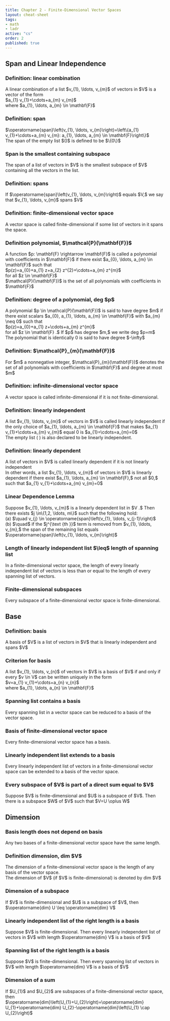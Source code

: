 ```yaml
---
title: Chapter 2 - Finite-Dimensional Vector Spaces
layout: cheat-sheet
tags:
- math
- ladr
active: "cs"
order: 2
published: true
---
```

<h2>Span and Linear Independence</h2>
<div class="grid" >
   <div class="card">
      <div class="card__header">
         <h3>Definition: linear combination</h3>
      </div>
      <div class="card__body">
         A linear combination of a list $v_{1}, \ldots, v_{m}$ of vectors in $V$ is a vector of the form<br>
         $a_{1} v_{1}+\cdots+a_{m} v_{m}$<br>
         where $a_{1}, \ldots, a_{m} \in \mathbf{F}$
      </div>
   </div>
   <div class="card">
      <div class="card__header">
         <h3>Definition: span</h3>
      </div>
      <div class="card__body">
         $\operatorname{span}\left(v_{1}, \ldots, v_{m}\right)=\left\{a_{1} v_{1}+\cdots+a_{m} v_{m}: a_{1}, \ldots, a_{m} \in \mathbf{F}\right\}$<br>
         The span of the empty list $()$ is defined to be $\{0\}$
      </div>
   </div>
   <div class="card">
      <div class="card__header">
         <h3>Span is the smallest containing subspace</h3>
      </div>
      <div class="card__body">
         The span of a list of vectors in $V$ is the smallest subspace of $V$ containing all the vectors in the list.
      </div>
   </div>
   <div class="card">
      <div class="card__header">
         <h3>Definition: spans</h3>
      </div>
      <div class="card__body">
         If $\operatorname{span}\left(v_{1}, \ldots, v_{m}\right)$ equals $V,$ we say that $v_{1}, \ldots, v_{m}$ spans $V$
      </div>
   </div>
   <div class="card">
      <div class="card__header">
         <h3>Definition: finite-dimensional vector space</h3>
      </div>
      <div class="card__body">
         A vector space is called finite-dimensional if some list of vectors in it spans the space.
      </div>
   </div>
   <div class="card">
      <div class="card__header">
         <h3>Definition polynomial, $\mathcal{P}(\mathbf{F})$</h3>
      </div>
      <div class="card__body">
         A function $p: \mathbf{F} \rightarrow \mathbf{F}$ is called a polynomial with coefficients in $\mathbf{F}$ if there exist $a_{0}, \ldots, a_{m} \in \mathbf{F}$ such that<br>
         $p(z)=a_{0}+a_{1} z+a_{2} z^{2}+\cdots+a_{m} z^{m}$<br>
         for all $z \in \mathbf{F}$<br>
         $\mathcal{P}(\mathbf{F})$ is the set of all polynomials with coefficients in $\mathbf{F}$
      </div>
   </div>
   <div class="card">
      <div class="card__header">
         <h3>Definition: degree of a polynomial, deg $p$</h3>
      </div>
      <div class="card__body">
         A polynomial $p \in \mathcal{P}(\mathbf{F})$ is said to have degree $m$ if there exist scalars $a_{0}, a_{1}, \ldots, a_{m} \in \mathbf{F}$ with $a_{m} \neq 0$ such that<br>
         $p(z)=a_{0}+a_{1} z+\cdots+a_{m} z^{m}$<br>
         for all $z \in \mathbf{F} .$ If $p$ has degree $m,$ we write deg $p=m$<br>
         The polynomial that is identically 0 is said to have degree $-\infty$
      </div>
   </div>
   <div class="card">
      <div class="card__header">
         <h3>Definition: $\mathcal{P}_{m}(\mathbf{F})$</h3>
      </div>
      <div class="card__body">
         For $m$ a nonnegative integer, $\mathcal{P}_{m}(\mathbf{F})$ denotes the set of all polynomials with coefficients in $\mathbf{F}$ and degree at most $m$
      </div>
   </div>
   <div class="card">
      <div class="card__header">
         <h3>Definition: infinite-dimensional vector space</h3>
      </div>
      <div class="card__body">
         A vector space is called infinite-dimensional if it is not finite-dimensional.
      </div>
   </div>
   <div class="card">
      <div class="card__header">
         <h3>Definition: linearly independent</h3>
      </div>
      <div class="card__body">
         A list $v_{1}, \ldots, v_{m}$ of vectors in $V$ is called linearly independent if the only choice of $a_{1}, \ldots, a_{m} \in \mathbf{F}$ that makes $a_{1} v_{1}+\cdots+a_{m} v_{m}$ equal 0 is $a_{1}=\cdots=a_{m}=0$<br>
         The empty list ( ) is also declared to be linearly independent.
      </div>
   </div>
   <div class="card">
      <div class="card__header">
         <h3>Definition: linearly dependent</h3>
      </div>
      <div class="card__body">
         A list of vectors in $V$ is called linearly dependent if it is not linearly independent<br>
         In other words, a list $v_{1}, \ldots, v_{m}$ of vectors in $V$ is linearly dependent if there exist $a_{1}, \ldots, a_{m} \in \mathbf{F},$ not all $0,$ such that $a_{1} v_{1}+\cdots+a_{m} v_{m}=0$
      </div>
   </div>
   <div class="card">
      <div class="card__header">
         <h3>Linear Dependence Lemma</h3>
      </div>
      <div class="card__body">
         Suppose $v_{1}, \ldots, v_{m}$ is a linearly dependent list in $V .$ Then there exists $j \in\{1,2, \ldots, m\}$ such that the following hold:<br>
         (a) $\quad v_{j} \in \operatorname{span}\left(v_{1}, \ldots, v_{j-1}\right)$<br>
         (b) $\quad$ if the $j^{\text {th }}$ term is removed from $v_{1}, \ldots, v_{m},$ the span of the remaining list equals $\operatorname{span}\left(v_{1}, \ldots, v_{m}\right)$<br>
      </div>
   </div>
   <div class="card">
      <div class="card__header">
         <h3>Length of linearly independent list $\leq$ length of spanning list</h3>
      </div>
      <div class="card__body">
         In a finite-dimensional vector space, the length of every linearly independent list of vectors is less than or equal to the length of every spanning list of vectors.
      </div>
   </div>
   <div class="card">
      <div class="card__header">
         <h3>Finite-dimensional subspaces</h3>
      </div>
      <div class="card__body">
         Every subspace of a finite-dimensional vector space is finite-dimensional.
      </div>
   </div>
</div>
<h2>Base</h2>
<div class="grid" >
   <div class="card">
      <div class="card__header">
         <h3>Definition: basis</h3>
      </div>
      <div class="card__body">
         A basis of $V$ is a list of vectors in $V$ that is linearly independent and spans $V$
      </div>
   </div>
   <div class="card">
      <div class="card__header">
         <h3>Criterion for basis</h3>
      </div>
      <div class="card__body">
         A list $v_{1}, \ldots, v_{n}$ of vectors in $V$ is a basis of $V$ if and only if every $v \in V$ can be written uniquely in the form<br>
         $v=a_{1} v_{1}+\cdots+a_{n} v_{n}$<br>
         where $a_{1}, \ldots, a_{n} \in \mathbf{F}$
      </div>
   </div>
   <div class="card">
      <div class="card__header">
         <h3>Spanning list contains a basis</h3>
      </div>
      <div class="card__body">
         Every spanning list in a vector space can be reduced to a basis of the vector space.
      </div>
   </div>
   <div class="card">
      <div class="card__header">
         <h3>Basis of finite-dimensional vector space</h3>
      </div>
      <div class="card__body">
         Every finite-dimensional vector space has a basis.
      </div>
   </div>
   <div class="card">
      <div class="card__header">
         <h3>Linearly independent list extends to a basis</h3>
      </div>
      <div class="card__body">
         Every linearly independent list of vectors in a finite-dimensional vector space can be extended to a basis of the vector space.
      </div>
   </div>
   <div class="card">
      <div class="card__header">
         <h3>Every subspace of $V$ is part of a direct sum equal to $V$</h3>
      </div>
      <div class="card__body">
         Suppose $V$ is finite-dimensional and $U$ is a subspace of $V$. Then there is a subspace $W$ of $V$ such that $V=U \oplus W$
      </div>
   </div>
</div>
<h2>Dimension</h2>
<div class="grid" >
   <div class="card">
      <div class="card__header">
         <h3>Basis length does not depend on basis</h3>
      </div>
      <div class="card__body">
         Any two bases of a finite-dimensional vector space have the same length.
      </div>
   </div>
   <div class="card">
      <div class="card__header">
         <h3>Definition dimension, dim $V$</h3>
      </div>
      <div class="card__body">
         The dimension of a finite-dimensional vector space is the length of any basis of the vector space. <br>
         The dimension of $V$ (if $V$ is finite-dimensional) is denoted by dim $V$
      </div>
   </div>
   <div class="card">
      <div class="card__header">
         <h3>Dimension of a subspace</h3>
      </div>
      <div class="card__body">
         If $V$ is finite-dimensional and $U$ is a subspace of $V$, then $\operatorname{dim} U \leq \operatorname{dim} V$
      </div>
   </div>
   <div class="card">
      <div class="card__header">
         <h3>Linearly independent list of the right length is a basis</h3>
      </div>
      <div class="card__body">
         Suppose $V$ is finite-dimensional. Then every linearly independent list of vectors in $V$ with length $\operatorname{dim} V$ is a basis of $V$
      </div>
   </div>
      <div class="card">
      <div class="card__header">
         <h3>Spanning list of the right length is a basis</h3>
      </div>
      <div class="card__body">
         Suppose $V$ is finite-dimensional. Then every spanning list of vectors in $V$ with length $\operatorname{dim} V$ is a basis of $V$
      </div>
   </div>
      <div class="card">
      <div class="card__header">
         <h3>Dimension of a sum</h3>
      </div>
      <div class="card__body">
         If $U_{1}$ and $U_{2}$ are subspaces of a finite-dimensional vector space, then<br>
         $\operatorname{dim}\left(U_{1}+U_{2}\right)=\operatorname{dim} U_{1}+\operatorname{dim} U_{2}-\operatorname{dim}\left(U_{1} \cap U_{2}\right)$
      </div>
   </div>
</div>